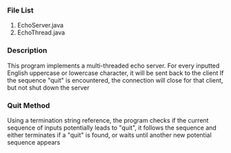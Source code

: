 ### File List

1. EchoServer.java
2. EchoThread.java

### Description

This program implements a multi-threaded echo server.
For every inputted English uppercase or lowercase character, it will be sent back to the client
If the sequence "quit" is encountered, the connection will close for that client, but not shut down the server

### Quit Method

Using a termination string reference, the program checks if the current sequence of inputs potentially leads
to "quit", it follows the sequence and either terminates if a "quit" is found, or waits until another new
potential sequence appears
